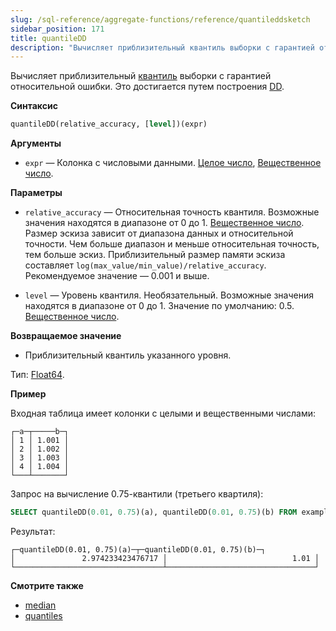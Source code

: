 ```yaml
---
slug: /sql-reference/aggregate-functions/reference/quantileddsketch
sidebar_position: 171
title: quantileDD
description: "Вычисляет приблизительный квантиль выборки с гарантией относительной ошибки."
---
```


Вычисляет приблизительный [квантиль](https://en.wikipedia.org/wiki/Quantile) выборки с гарантией относительной ошибки. Это достигается путем построения [DD](https://www.vldb.org/pvldb/vol12/p2195-masson.pdf).

**Синтаксис**

``` sql
quantileDD(relative_accuracy, [level])(expr)
```

**Аргументы**

- `expr` — Колонка с числовыми данными. [Целое число](../../../sql-reference/data-types/int-uint.md), [Вещественное число](../../../sql-reference/data-types/float.md).

**Параметры**

- `relative_accuracy` — Относительная точность квантиля. Возможные значения находятся в диапазоне от 0 до 1. [Вещественное число](../../../sql-reference/data-types/float.md). Размер эскиза зависит от диапазона данных и относительной точности. Чем больше диапазон и меньше относительная точность, тем больше эскиз. Приблизительный размер памяти эскиза составляет `log(max_value/min_value)/relative_accuracy`. Рекомендуемое значение — 0.001 и выше.

- `level` — Уровень квантиля. Необязательный. Возможные значения находятся в диапазоне от 0 до 1. Значение по умолчанию: 0.5. [Вещественное число](../../../sql-reference/data-types/float.md).

**Возвращаемое значение**

- Приблизительный квантиль указанного уровня.

Тип: [Float64](/sql-reference/data-types/float).

**Пример**

Входная таблица имеет колонки с целыми и вещественными числами:

``` text
┌─a─┬─────b─┐
│ 1 │ 1.001 │
│ 2 │ 1.002 │
│ 3 │ 1.003 │
│ 4 │ 1.004 │
└───┴───────┘
```

Запрос на вычисление 0.75-квантили (третьего квартиля):

``` sql
SELECT quantileDD(0.01, 0.75)(a), quantileDD(0.01, 0.75)(b) FROM example_table;
```

Результат:

``` text
┌─quantileDD(0.01, 0.75)(a)─┬─quantileDD(0.01, 0.75)(b)─┐
│               2.974233423476717 │                            1.01 │
└─────────────────────────────────┴─────────────────────────────────┘
```

**Смотрите также**

- [median](/sql-reference/aggregate-functions/reference/median)
- [quantiles](../../../sql-reference/aggregate-functions/reference/quantiles.md#quantiles)
